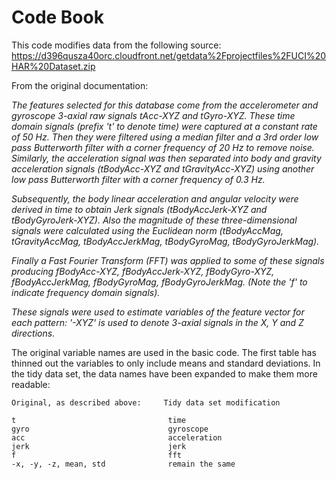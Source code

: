# Code Book

This code modifies data from the following source:
https://d396qusza40orc.cloudfront.net/getdata%2Fprojectfiles%2FUCI%20HAR%20Dataset.zip

From the original documentation:

*The features selected for this database come from the accelerometer and gyroscope 3-axial raw signals tAcc-XYZ and tGyro-XYZ. These time domain signals (prefix 't' to denote time) were captured at a constant rate of 50 Hz. Then they were filtered using a median filter and a 3rd order low pass Butterworth filter with a corner frequency of 20 Hz to remove noise. Similarly, the acceleration signal was then separated into body and gravity acceleration signals (tBodyAcc-XYZ and tGravityAcc-XYZ) using another low pass Butterworth filter with a corner frequency of 0.3 Hz.*

*Subsequently, the body linear acceleration and angular velocity were derived in time to obtain Jerk signals (tBodyAccJerk-XYZ and tBodyGyroJerk-XYZ). Also the magnitude of these three-dimensional signals were calculated using the Euclidean norm (tBodyAccMag, tGravityAccMag, tBodyAccJerkMag, tBodyGyroMag, tBodyGyroJerkMag).*

*Finally a Fast Fourier Transform (FFT) was applied to some of these signals producing fBodyAcc-XYZ, fBodyAccJerk-XYZ, fBodyGyro-XYZ, fBodyAccJerkMag, fBodyGyroMag, fBodyGyroJerkMag. (Note the 'f' to indicate frequency domain signals).* 

*These signals were used to estimate variables of the feature vector for each pattern:*
*'-XYZ' is used to denote 3-axial signals in the X, Y and Z directions.*

The original variable names are used in the basic code. The first table has thinned out the variables to only include means and standard deviations.  In the tidy data set, the data names have been expanded to make them more readable:

    Original, as described above:     Tidy data set modification

    t                                  time
    gyro                               gyroscope
    acc                                acceleration
    jerk                               jerk
    f                                  fft
    -x, -y, -z, mean, std              remain the same                            
